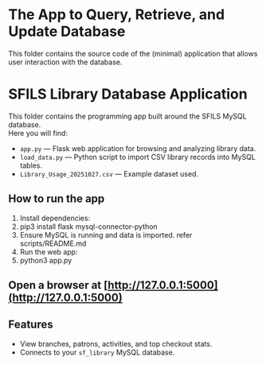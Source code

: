 # The App to Query, Retrieve, and Update Database

This folder contains the source code of the (minimal) application that allows user interaction with the database.
# SFILS Library Database Application

This folder contains the programming app built around the SFILS MySQL database.  
Here you will find:

- `app.py` — Flask web application for browsing and analyzing library data.
- `load_data.py` — Python script to import CSV library records into MySQL tables.
- `Library_Usage_20251027.csv` — Example dataset used.

## How to run the app

1. Install dependencies:
2. pip3 install flask mysql-connector-python
3. Ensure MySQL is running and data is imported. refer scripts/README.md
4. Run the web app:
5. python3 app.py

## Open a browser at [http://127.0.0.1:5000](http://127.0.0.1:5000)

## Features

- View branches, patrons, activities, and top checkout stats.
- Connects to your `sf_library` MySQL database.

